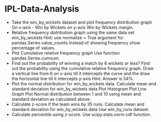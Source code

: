 # IPL-Data-Analysis

* Take the win_by_wickets dataset and plot frequency distribution graph On x-axis - Win by Wickets on y-axis Win by Wickets margin.
* Relative frequency distribution graph using the same data set win_by_wickets Hint: use normalize = True argument for pandas.Series.value_counts Instead of showing frequency show percentage of values.
* Plot Cumulative relative frequency graph Use function pandas.Series.cumsum.
* Find out the probability of winning a match by 6 wickets or less? Find out the probability using the cumulative relative frequency graph. Draw a vertical line from 6 on x-axis till it intercepts the curve and the draw the horizontal line till it intercepts y-axis Hint: Answer is 54%.
* Plot the normal distribution for win_by_wickets data. Calculate mean and standard deviation for win_by_wickets data Plot Histogram Plot Line Graph Plot Normal distribution between 1 and 10 using mean and standard deviation as calculated above.
* Calculate z-score if the team wins by 35 runs. Calculate mean and standard deviation for win_by_wickets data Use win_by_runs dataset.
* Calculate percentile using z-score. Use scipy.stats.norm.cdf function.
